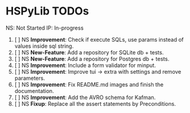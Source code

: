 # HSPyLib TODOs

NS: Not Started
IP: In-progress

1. [ ] NS **Improvement**: Check if execute SQLs, use params instead of values inside sql string.
2. [ ] NS **New-Feature**: Add a repository for SQLite db + tests.
3. [ ] NS **New-Feature**: Add a repository for Postgres db + tests.
4. [ ] NS **Improvement**: Include a form validator for minput.
5. [ ] NS **Improvement**: Improve tui -> extra with settings and remove parameters.
6. [ ] NS **Improvement**: Fix README.md images and finish the documentation.
7. [ ] NS **Improvement**: Add the AVRO schema for Kafman.
8. [ ] NS **Fixup**: Replace all the assert statements by Preconditions.

